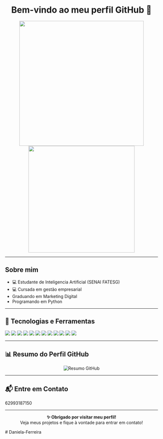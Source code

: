 <h1 align="center">Bem-vindo ao meu perfil GitHub 👋</h1>

<p align="center">
  <img src="https://github-readme-stats.vercel.app/api?username=Willgnner-Santos&show_icons=true&theme=dracula" width="410"/>
  <img src="https://github-readme-stats.vercel.app/api/top-langs/?username=Willgnner-Santos&layout=compact&theme=dracula" width="350"/>
</p>

---

##  Sobre mim
 
- 💻 Estudante de Inteligencia Artificial (SENAI FATESG)  
- 💻 Cursada em gestão empresarial
- Graduando em Marketing Digital
- Programando em Python



---

## 🚀 Tecnologias e Ferramentas

<p>
  <!-- Linguagens e Frameworks -->
  <img src="https://img.shields.io/badge/Python-3670A0?style=for-the-badge&logo=python&logoColor=ffdd54"/>
  <img src="https://img.shields.io/badge/Flask-000000?style=for-the-badge&logo=flask&logoColor=white"/>

  <!-- Inteligência Artificial e Ciência de Dados -->
  <img src="https://img.shields.io/badge/Ciência%20de%20Dados-FF1493?style=for-the-badge&logo=pandas&logoColor=white"/>
  <img src="https://img.shields.io/badge/Mineração%20de%20Dados-8B0000?style=for-the-badge&logoColor=white"/>
  <img src="https://img.shields.io/badge/Machine%20Learning-0A66C2?style=for-the-badge&logo=scikit-learn&logoColor=white"/>
  <img src="https://img.shields.io/badge/Deep%20Learning-FF6F00?style=for-the-badge&logo=tensorflow&logoColor=white"/>
  <img src="https://img.shields.io/badge/IA%20Generativa-4B0082?style=for-the-badge&logo=openai&logoColor=white"/>
  <img src="https://img.shields.io/badge/PLN-006400?style=for-the-badge&logo=spacy&logoColor=white"/>
  <img src="https://img.shields.io/badge/LLMs-6A5ACD?style=for-the-badge&logo=llama&logoColor=white"/>
 
  <!-- Business Intelligence e Visualização -->
  <img src="https://img.shields.io/badge/Business%20Intelligence-1E90FF?style=for-the-badge&logo=tableau&logoColor=white"/>
  <img src="https://img.shields.io/badge/Power%20BI-F2C811?style=for-the-badge&logo=powerbi&logoColor=black"/>
  <img src="https://img.shields.io/badge/Qlik%20Sense-009846?style=for-the-badge&logo=qlik&logoColor=white"/>
  
</p>

---

## 📊 Resumo do Perfil GitHub

<p align="center">
  <img src="https://github-profile-summary-cards.vercel.app/api/cards/profile-details?username=Willgnner-Santos&theme=2077" alt="Resumo GitHub"/>
</p>

---


## 📬 Entre em Contato

<p>
  62993187150
</p>

---
<p align="center">
  <strong>✨ Obrigado por visitar meu perfil!</strong><br/>
  Veja meus projetos e fique à vontade para entrar em contato!
</p># Daniela-Ferreira
